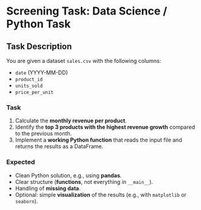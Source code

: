 # Screening Task: Data Science / Python Task

## Task Description

You are given a dataset `sales.csv` with the following columns:

- `date` (YYYY-MM-DD)  
- `product_id`  
- `units_sold`  
- `price_per_unit`  

### Task

1. Calculate the **monthly revenue per product**.  
2. Identify the **top 3 products with the highest revenue growth** compared to the previous month.  
3. Implement a **working Python function** that reads the input file and returns the results as a DataFrame.  

### Expected

- Clean Python solution, e.g., using **pandas**.  
- Clear structure (**functions**, not everything in `__main__`).  
- Handling of **missing data**.  
- Optional: simple **visualization** of the results (e.g., with `matplotlib` or `seaborn`).
